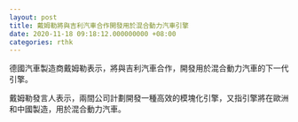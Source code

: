 ```yaml
---
layout: post
title: 戴姆勒將與吉利汽車合作開發用於混合動力汽車引擎
date: 2020-11-18 09:18:12.000000000 +08:00
categories: rthk
---
```


德國汽車製造商戴姆勒表示，將與吉利汽車合作，開發用於混合動力汽車的下一代引擎。

戴姆勒發言人表示，兩間公司計劃開發一種高效的模塊化引擎，又指引擎將在歐洲和中國製造，用於混合動力汽車。
